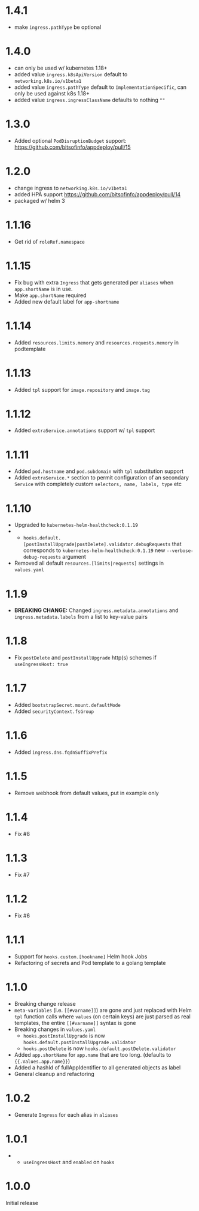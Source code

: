 # 1.4.1
* make `ingress.pathType` be optional
# 1.4.0
* can only be used w/ kubernetes 1.18+
* added value `ingress.k8sApiVersion` default to `networking.k8s.io/v1beta1`
* added value `ingress.pathType` default to `ImplementationSpecific`, can only be used against k8s 1.18+
* added value `ingress.ingressClassName` defaults to nothing `""`
# 1.3.0
* Added optional `PodDisruptionBudget` support: https://github.com/bitsofinfo/appdeploy/pull/15

# 1.2.0
* change ingress to `networking.k8s.io/v1beta1`
* added HPA support https://github.com/bitsofinfo/appdeploy/pull/14
* packaged w/ helm 3

# 1.1.16
* Get rid of `roleRef.namespace`

# 1.1.15
* Fix bug with extra `Ingress` that gets generated per `aliases` when `app.shortName` is in use.
* Make `app.shortName` required
* Added new default label for `app-shortname`

# 1.1.14
* Added `resources.limits.memory` and `resources.requests.memory` in podtemplate

# 1.1.13
* Added `tpl` support for `image.repository` and `image.tag`

# 1.1.12
* Added `extraService.annotations` support w/ `tpl` support

# 1.1.11
* Added `pod.hostname` and `pod.subdomain` with `tpl` substitution support
* Added `extraService.*` section to permit configuration of an secondary `Service` with completely custom `selectors, name, labels, type` etc

# 1.1.10
* Upgraded to `kubernetes-helm-healthcheck:0.1.19`
* + `hooks.default.[postInstallUpgrade|postDelete].validator.debugRequests` that corresponds
to `kubernetes-helm-healthcheck:0.1.19` new `--verbose-debug-requests` argument
* Removed all default `resources.[limits|requests]` settings in `values.yaml`

# 1.1.9
* **BREAKING CHANGE:** Changed `ingress.metadata.annotations` and `ingress.metadata.labels` from a list to key-value pairs

# 1.1.8
* Fix `postDelete` and `postInstallUpgrade` http(s) schemes if `useIngressHost: true`

# 1.1.7
* Added `bootstrapSecret.mount.defaultMode`
* Added `securityContext.fsGroup`

# 1.1.6
* Added `ingress.dns.fqdnSuffixPrefix`

# 1.1.5
* Remove webhook from default values, put in example only

# 1.1.4
* Fix #8

# 1.1.3
* Fix #7

# 1.1.2
* Fix #6

# 1.1.1
* Support for `hooks.custom.[hookname]` Helm hook Jobs
* Refactoring of secrets and Pod template to a golang template

# 1.1.0
* Breaking change release
* `meta-variables` (i.e. `[[#varname]]`) are gone and just replaced with Helm `tpl` function calls where `values` (on certain keys) are just parsed as real templates, the entire `[[#varname]]` syntax is gone
* Breaking changes in `values.yaml`
  * `hooks.postInstallUpgrade` is now `hooks.default.postInstallUpgrade.validator`
  * `hooks.postDelete` is now `hooks.default.postDelete.validator`
* Added `app.shortName` for `app.name` that are too long. (defaults to `{{.Values.app.name}}`)
* Added a hashId of fullAppIdentifier to all generated objects as label
* General cleanup and refactoring

# 1.0.2
* Generate `Ingress` for each alias in `aliases`

# 1.0.1
* + `useIngressHost` and `enabled` on `hooks`

# 1.0.0

Initial release
